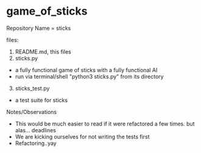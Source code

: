 # game_of_sticks


Repository Name = sticks

files:

1. README.md, this files
2. sticks.py
  - a fully functional game of sticks with a fully functional AI
  - run via terminal/shell "python3 sticks.py" from its directory
3. sticks_test.py
 - a test suite for sticks

 Notes/Observations
 - This would be much easier to read if it were refactored a few times. but
 alas... deadlines
 - We are kicking ourselves for not writing the tests first
 - Refactoring..yay
